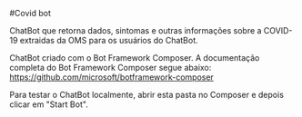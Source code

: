 #Covid bot

ChatBot que retorna dados, sintomas e outras informações sobre a COVID-19 extraidas da OMS para os usuários do ChatBot.

ChatBot criado com o Bot Framework Composer. 
A documentação completa do Bot Framework Composer segue abaixo:
https://github.com/microsoft/botframework-composer

Para testar o ChatBot localmente, abrir esta pasta no Composer e depois clicar em "Start Bot".

